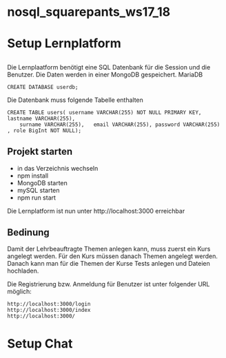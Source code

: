 # nosql_squarepants_ws17_18

# Setup Lernplatform

##
Die Lernplaatform benötigt eine SQL Datenbank für die Session und die Benutzer. Die Daten werden in einer MongoDB gespeichert.
MariaDB
```
CREATE DATABASE userdb;
```
Die Datenbank muss folgende Tabelle enthalten
```
CREATE TABLE users( username VARCHAR(255) NOT NULL PRIMARY KEY, lastname VARCHAR(255),
	surname VARCHAR(255),	email VARCHAR(255), password VARCHAR(255) , role BigInt NOT NULL);
```
## Projekt starten
* in das Verzeichnis wechseln
* npm install
* MongoDB starten
* mySQL starten
* npm run start

Die Lernplatform ist nun unter http://localhost:3000 erreichbar

## Bedinung
Damit der Lehrbeauftragte Themen anlegen kann, muss zuerst ein Kurs angelegt werden. Für den Kurs müssen danach Themen angelegt werden. Danach kann man für die Themen der Kurse Tests anlegen und Dateien hochladen.

Die Registrierung bzw. Anmeldung für Benutzer ist unter folgender URL möglich:
```
http://localhost:3000/login
http://localhost:3000/index
http://localhost:3000/ 
```

# Setup Chat
